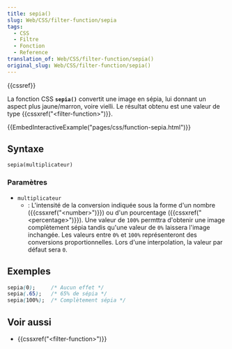 ```yaml
---
title: sepia()
slug: Web/CSS/filter-function/sepia
tags:
  - CSS
  - Filtre
  - Fonction
  - Reference
translation_of: Web/CSS/filter-function/sepia()
original_slug: Web/CSS/filter-function/sepia()
---
```

{{cssref}}

La fonction CSS **`sepia()`** convertit une image en sépia, lui donnant un aspect plus jaune/marron, voire vielli. Le résultat obtenu est une valeur de type {{cssxref("&lt;filter-function&gt;")}}.

{{EmbedInteractiveExample("pages/css/function-sepia.html")}}

## Syntaxe

    sepia(multiplicateur)

### Paramètres

- `multiplicateur`
  - : L'intensité de la conversion indiquée sous la forme d'un nombre ({{cssxref("&lt;number&gt;")}}) ou d'un pourcentage ({{cssxref("&lt;percentage&gt;")}}). Une valeur de `100%` permttra d'obtenir une image complètement sépia tandis qu'une valeur de `0%` laissera l'image inchangée. Les valeurs entre `0%` et `100%` représenteront des conversions proportionnelles. Lors d'une interpolation, la valeur par défaut sera `0`.

## Exemples

```css
sepia(0);     /* Aucun effet */
sepia(.65);   /* 65% de sépia */
sepia(100%);  /* Complètement sépia */
```

## Voir aussi

- {{cssxref("&lt;filter-function&gt;")}}
